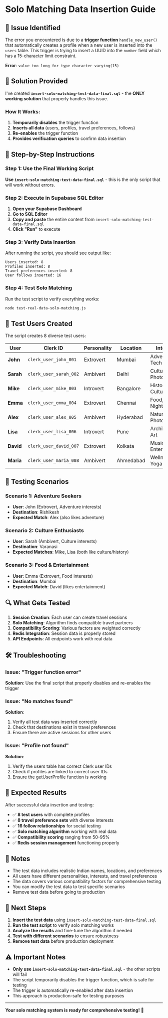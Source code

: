 # Solo Matching Data Insertion Guide

## 🚨 Issue Identified

The error you encountered is due to a **trigger function** `handle_new_user()` that automatically creates a profile when a new user is inserted into the `users` table. This trigger is trying to insert a UUID into the `number` field which has a 15-character limit constraint.

**Error**: `value too long for type character varying(15)`

## 🔧 Solution Provided

I've created **`insert-solo-matching-test-data-final.sql`** - the **ONLY working solution** that properly handles this issue.

### How It Works:
1. **Temporarily disables** the trigger function
2. **Inserts all data** (users, profiles, travel preferences, follows)
3. **Re-enables** the trigger function
4. **Provides verification queries** to confirm data insertion

## 🚀 Step-by-Step Instructions

### Step 1: Use the Final Working Script

**Use `insert-solo-matching-test-data-final.sql`** - this is the only script that will work without errors.

### Step 2: Execute in Supabase SQL Editor

1. **Open your Supabase Dashboard**
2. **Go to SQL Editor**
3. **Copy and paste** the entire content from `insert-solo-matching-test-data-final.sql`
4. **Click "Run"** to execute

### Step 3: Verify Data Insertion

After running the script, you should see output like:
```
Users inserted: 8
Profiles inserted: 8  
Travel preferences inserted: 8
User follows inserted: 16
```

### Step 4: Test Solo Matching

Run the test script to verify everything works:
```bash
node test-real-data-solo-matching.js
```

## 👥 Test Users Created

The script creates 8 diverse test users:

| User | Clerk ID | Personality | Location | Interests |
|------|----------|-------------|----------|-----------|
| **John** | `clerk_user_john_001` | Extrovert | Mumbai | Adventure, Tech |
| **Sarah** | `clerk_user_sarah_002` | Ambivert | Delhi | Culture, Photography |
| **Mike** | `clerk_user_mike_003` | Introvert | Bangalore | History, Culture |
| **Emma** | `clerk_user_emma_004` | Extrovert | Chennai | Food, Nightlife |
| **Alex** | `clerk_user_alex_005` | Ambivert | Hyderabad | Nature, Photography |
| **Lisa** | `clerk_user_lisa_006` | Introvert | Pune | Architecture, Art |
| **David** | `clerk_user_david_007` | Extrovert | Kolkata | Music, Entertainment |
| **Maria** | `clerk_user_maria_008` | Ambivert | Ahmedabad | Wellness, Yoga |

## 🧪 Testing Scenarios

### Scenario 1: Adventure Seekers
- **User**: John (Extrovert, Adventure interests)
- **Destination**: Rishikesh
- **Expected Match**: Alex (also likes adventure)

### Scenario 2: Culture Enthusiasts  
- **User**: Sarah (Ambivert, Culture interests)
- **Destination**: Varanasi
- **Expected Matches**: Mike, Lisa (both like culture/history)

### Scenario 3: Food & Entertainment
- **User**: Emma (Extrovert, Food interests)
- **Destination**: Mumbai
- **Expected Match**: David (likes entertainment)

## 🔍 What Gets Tested

1. **Session Creation**: Each user can create travel sessions
2. **Solo Matching**: Algorithm finds compatible travel partners
3. **Compatibility Scoring**: Various factors are weighted correctly
4. **Redis Integration**: Session data is properly stored
5. **API Endpoints**: All endpoints work with real data

## 🛠️ Troubleshooting

### Issue: "Trigger function error"
**Solution**: Use the final script that properly disables and re-enables the trigger

### Issue: "No matches found"
**Solution**: 
1. Verify all test data was inserted correctly
2. Check that destinations exist in travel preferences
3. Ensure there are active sessions for other users

### Issue: "Profile not found"
**Solution**:
1. Verify the users table has correct Clerk user IDs
2. Check if profiles are linked to correct user IDs
3. Ensure the getUserProfile function is working

## 🎯 Expected Results

After successful data insertion and testing:

- ✅ **8 test users** with complete profiles
- ✅ **8 travel preference sets** with diverse interests
- ✅ **16 follow relationships** for social testing
- ✅ **Solo matching algorithm** working with real data
- ✅ **Compatibility scoring** ranging from 50-95%
- ✅ **Redis session management** functioning properly

## 📝 Notes

- The test data includes realistic Indian names, locations, and preferences
- All users have different personalities, interests, and travel preferences
- The data covers various compatibility factors for comprehensive testing
- You can modify the test data to test specific scenarios
- Remove test data before going to production

## 🚀 Next Steps

1. **Insert the test data** using `insert-solo-matching-test-data-final.sql`
2. **Run the test script** to verify solo matching works
3. **Analyze the results** and fine-tune the algorithm if needed
4. **Test with different scenarios** to ensure robustness
5. **Remove test data** before production deployment

## ⚠️ Important Notes

- **Only use `insert-solo-matching-test-data-final.sql`** - the other scripts will fail
- The script temporarily disables the trigger function, which is safe for testing
- The trigger is automatically re-enabled after data insertion
- This approach is production-safe for testing purposes

---

**Your solo matching system is ready for comprehensive testing!** 🎉
